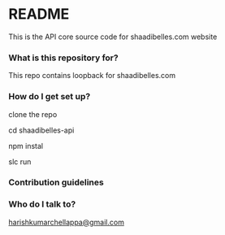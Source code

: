 # README #

This is the API core source code for shaadibelles.com website
 
### What is this repository for? ###

This repo contains loopback for shaadibelles.com

### How do I get set up? ###

clone the repo

cd shaadibelles-api

npm instal

slc run

### Contribution guidelines ###

### Who do I talk to? ###

harishkumarchellappa@gmail.com
